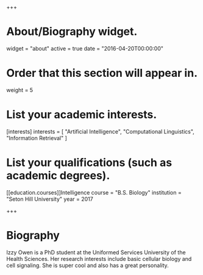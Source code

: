 +++
# About/Biography widget.
widget = "about"
active = true
date = "2016-04-20T00:00:00"

# Order that this section will appear in.
weight = 5

# List your academic interests.
[interests]
  interests = [
    "Artificial Intelligence",
    "Computational Linguistics",
    "Information Retrieval"
  ]

# List your qualifications (such as academic degrees).
[[education.courses]]Intelligence
  course = "B.S. Biology"
  institution = "Seton Hill University"
  year = 2017

 
+++

# Biography

Izzy Owen is a PhD student at the Uniformed Services University of the Health Sciences. Her research interests include basic cellular biology and cell signaling. She is super cool and also has a great personality.

